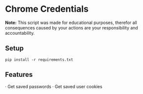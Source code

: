 Chrome Credentials
==================
**Note:**
This script was made for educational purposes, therefor all consequences caused by your actions are your responsibility and accountability.

## Setup
```
pip install -r requirements.txt
```

## Features
· Get saved passwords
· Get saved user cookies
